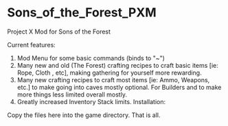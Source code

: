 # Sons_of_the_Forest_PXM
 Project X Mod for Sons of the Forest
 
Current features:

1. Mod Menu for some basic commands (binds to "~")
2. Many new and old (The Forest) crafting recipes to craft basic items [ie: Rope, Cloth , etc], making gathering for yourself more rewarding.
3. Many new crafting recipes to craft most items [ie: Ammo, Weapons, etc.] to make going into caves mostly optional. For Builders and to make more things less limited overall mostly.
4. Greatly increased Inventory Stack limits.
Installation:

Copy the files here into the game directory. That is all.
